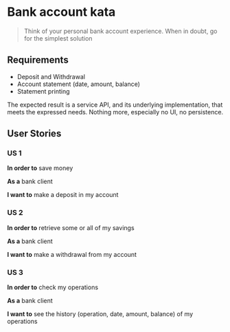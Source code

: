 # Bank account kata
> Think of your personal bank account experience. When in doubt, go for the simplest solution
## Requirements

- Deposit and Withdrawal
- Account statement (date, amount, balance)
- Statement printing

The expected result is a service API, and its underlying implementation, that meets the expressed needs.
Nothing more, especially no UI, no persistence.

## User Stories

### US 1

**In order to** save money

**As a** bank client

**I want to** make a deposit in my account

### US 2

**In order to** retrieve some or all of my savings

**As a** bank client

**I want to** make a withdrawal from my account

### US 3

**In order to** check my operations

**As a** bank client

**I want to** see the history (operation, date, amount, balance) of my operations 
